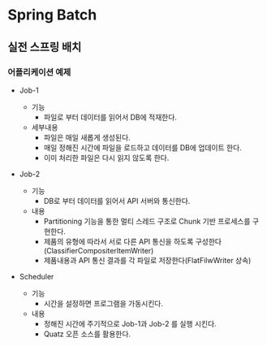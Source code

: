 # Spring Batch
## 실전 스프링 배치
### 어플리케이션 예제
- Job-1
  - 기능
    - 파일로 부터 데이터를 읽어서 DB에 적재한다.
  - 세부내용
    - 파일은 매일 새롭게 생성된다.
    - 매일 정해진 시간에 파일을 로드하고 데이터를 DB에 업데이트 한다.
    - 이미 처리한 파일은 다시 읽지 않도록 한다.
- Job-2
  - 기능
     - DB로 부터 데이터를 읽어서 API 서버와 통신한다.
  - 내용
     - Partitioning 기능을 통한 멀티 스레드 구조로 Chunk 기반 프로세스를 구현한다.
     - 제품의 유형에 따라서 서로 다른 API 통신을 하도록 구성한다(ClassifierCompositerltemWriter)
     - 제품내용과 API 통신 결과를 각 파일로 저장한다(FlatFilwWriter 상속)
  
- Scheduler
  - 기능
     - 시간을 설정하면 프로그램을 가동시킨다.
  - 내용
     - 정해진 시간에 주기적으로 Job-1과 Job-2 를 실행 시킨다.
     - Quatz 오픈 소스를 활용한다.
